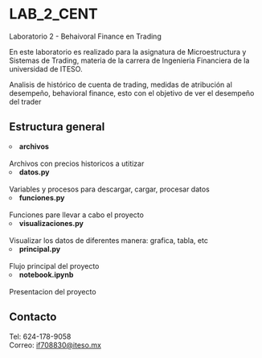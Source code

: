 # LAB_2_CENT
Laboratorio 2 - Behaivoral Finance en Trading

En este laboratorio es realizado para la asignatura de Microestructura y Sistemas de Trading, materia de la carrera de Ingenieria Financiera de la universidad de ITESO.

Analisis de histórico de cuenta de trading, medidas de atribución al desempeño, behavioral finance, esto con el objetivo de ver el desempeño del trader


## Estructura general

<li type="circle"><b>archivos</li></b><br>
Archivos con precios historicos a utitizar

<li type="circle"><b>datos.py</li></b><br>
Variables y procesos para descargar, cargar, procesar datos

<li type="circle"><b>funciones.py</li></b><br>
Funciones pare llevar a cabo el proyecto

<li type="circle"><b>visualizaciones.py</li></b><br>
Visualizar los datos de diferentes manera: grafica, tabla, etc

<li type="circle"><b>principal.py</li></b><br>
Flujo principal del proyecto

<li type="circle"><b>notebook.ipynb</li></b><br>
Presentacion del proyecto

## Contacto

Tel: 624-178-9058 <br>
Correo: if708830@iteso.mx